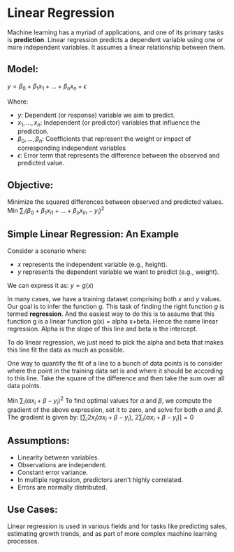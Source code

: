 # Linear Regression

Machine learning has a myriad of applications, and one of its primary tasks is **prediction**. Linear regression predicts a dependent variable using one or more independent variables. It assumes a linear relationship between them.

## Model:
$y = \beta_0 + \beta_1x_1 + ... + \beta_nx_n + \epsilon$

Where:
- $y$: Dependent (or response) variable we aim to predict.
- $x_1, ..., x_n$: Independent (or predictor) variables that influence the prediction.
- $\beta_0, ..., \beta_n$: Coefficients that represent the weight or impact of corresponding independent variables
- $\epsilon$: Error term that represents the difference between the observed and predicted value.

## Objective:
Minimize the squared differences between observed and predicted values.
$\text{Min} \ \sum_i (\beta_0 + \beta_1 x_{i1} + ... + \beta_n x_{in} - y_i)^2$

## Simple Linear Regression: An Example

Consider a scenario where:
- $x$ represents the independent variable (e.g., height).
- $y$ represents the dependent variable we want to predict (e.g., weight).
  
We can express it as:
$y = g(x)$

In many cases, we have a training dataset comprising both $x$ and $y$ values. Our goal is to infer the function $g$. This task of finding the right function $g$ is termed **regression**.
And the easiest way to do this is to assume that this function g is a linear function g(x) = alpha x+beta. Hence the name linear regression. Alpha is the slope of this line and beta is the intercept.

To do linear regression, we just need to pick the alpha and beta that makes this line fit the data as much as possible.

One way to quantify the fit of a line to a bunch of data points is to consider where the point in the training data set is and where it should be according to this line. Take the square of the difference and then take the sum over all data points.

$\text{Min} \ \sum_i (\alpha x_i + \beta - y_i)^2$
To find optimal values for $\alpha$ and $\beta$, we compute the gradient of the above expression, set it to zero, and solve for both $\alpha$ and $\beta$. The gradient is given by:
$\left[ \sum_i 2x_i (\alpha x_i + \beta - y_i), \ 2\sum_i (\alpha x_i + \beta - y_i) \right] = 0$


## Assumptions:
- Linearity between variables.
- Observations are independent.
- Constant error variance.
- In multiple regression, predictors aren't highly correlated.
- Errors are normally distributed.

## Use Cases:
Linear regression is used in various fields and for tasks like predicting sales, estimating growth trends, and as part of more complex machine learning processes.

